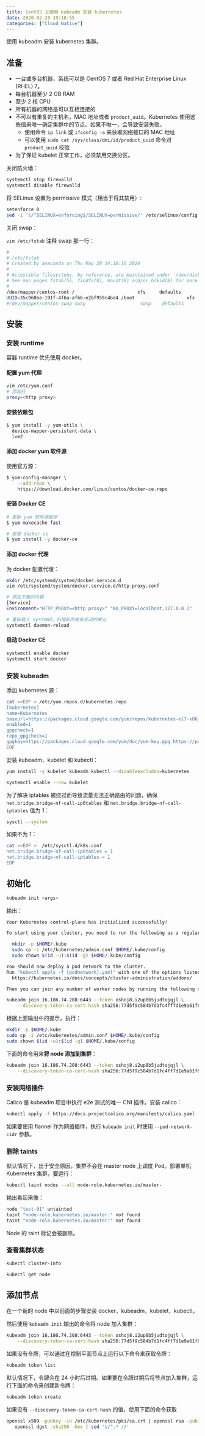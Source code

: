 ```yaml
---
title: CentOS 上使用 kubeadm 安装 kubernetes
date: 2020-02-28 19:18:55
categories: ["Cloud Native"]
---
```


使用 kubeadm 安装 kubernetes 集群。

<!--more-->

## 准备

- 一台或多台机器，系统可以是 CentOS 7 或者 Red Hat Enterprise Linux (RHEL) 7。
- 每台机器至少 2 GB RAM
- 至少 2 核 CPU
- 所有机器的网络是可以互相连接的
- 不可以有重复的主机名，MAC 地址或者 `product_uuid`。Kubernetes 使用这些值来唯一确定集群中的节点。如果不唯一，会导致安装失败。
  - 使用命令 `ip link` 或 `ifconfig -a` 来获取网络接口的 MAC 地址
  - 可以使用 `sudo cat /sys/class/dmi/id/product_uuid` 命令对 `product_uuid` 校验
- 为了保证 kubelet 正常工作，必须禁用交换分区。

关闭防火墙：

```bash
systemctl stop firewalld
systemctl disable firewalld
```

将 SELinux 设置为 permissive 模式（相当于将其禁用）:

```bash
setenforce 0
sed -i 's/^SELINUX=enforcing$/SELINUX=permissive/' /etc/selinux/config
```

关闭 swap：

`vim /etc/fstab` 注释 swap 那一行：

```bash
#
# /etc/fstab
# Created by anaconda on Thu May 28 14:18:10 2020
#
# Accessible filesystems, by reference, are maintained under '/dev/disk'
# See man pages fstab(5), findfs(8), mount(8) and/or blkid(8) for more info
#
/dev/mapper/centos-root /                       xfs     defaults        0 0
UUID=35c960be-191f-4f6a-afb6-e2bf959c4bd4 /boot                   xfs     defaults        0 0
#/dev/mapper/centos-swap swap                    swap    defaults        0 0
```

## 安装

### 安装 runtime

容器 runtime 优先使用 docker。

#### 配置 yum 代理

``` bash
vim /etc/yum.conf
# 添加行
proxy=<http proxy>
```

#### 安装依赖包

``` bash
$ yum install -y yum-utils \
  device-mapper-persistent-data \
  lvm2
```

#### 添加 docker yum 软件源

使用官方源：

``` bash
$ yum-config-manager \
    --add-repo \
    https://download.docker.com/linux/centos/docker-ce.repo
```

#### 安装 Docker CE

``` bash
# 更新 yum 软件源缓存
$ yum makecache fast

# 安装 docker-ce
$ yum install -y docker-ce
```

#### 添加 docker 代理

为 docker 配置代理：

``` bash
mkdir /etc/systemd/system/docker.service.d
vim /etc/systemd/system/docker.service.d/http-proxy.conf

# 添加下面的内容
[Service]
Environment="HTTP_PROXY=<http proxy>" "NO_PROXY=localhost,127.0.0.1"

# 重新载入 systemd，扫描新的或有变动的单元
systemctl daemon-reload
```

#### 启动 Docker CE

``` bash
systemctl enable docker
systemctl start docker
```

### 安装 kubeadm

添加 kubernetes 源：

```bash
cat <<EOF > /etc/yum.repos.d/kubernetes.repo
[kubernetes]
name=Kubernetes
baseurl=https://packages.cloud.google.com/yum/repos/kubernetes-el7-x86_64
enabled=1
gpgcheck=1
repo_gpgcheck=1
gpgkey=https://packages.cloud.google.com/yum/doc/yum-key.gpg https://packages.cloud.google.com/yum/doc/rpm-package-key.gpg
EOF
```

安装 kubeadm、kubelet 和 kubectl：

```bash
yum install -y kubelet kubeadm kubectl --disableexcludes=kubernetes

systemctl enable --now kubelet
```

为了解决 iptables 被绕过而导致流量无法正确路由的问题，确保 `net.bridge.bridge-nf-call-ip6tables` 和 `net.bridge.bridge-nf-call-iptables` 值为 1：

```bash
sysctl --system
```

如果不为 1：

```bash
cat <<EOF >  /etc/sysctl.d/k8s.conf
net.bridge.bridge-nf-call-ip6tables = 1
net.bridge.bridge-nf-call-iptables = 1
EOF
```

## 初始化

```bash
kubeadm init <args>
```

输出：

```bash
Your Kubernetes control-plane has initialized successfully!

To start using your cluster, you need to run the following as a regular user:

  mkdir -p $HOME/.kube
  sudo cp -i /etc/kubernetes/admin.conf $HOME/.kube/config
  sudo chown $(id -u):$(id -g) $HOME/.kube/config

You should now deploy a pod network to the cluster.
Run "kubectl apply -f [podnetwork].yaml" with one of the options listed at:
  https://kubernetes.io/docs/concepts/cluster-administration/addons/

Then you can join any number of worker nodes by running the following on each as root:

kubeadm join 16.186.74.208:6443 --token oshoj8.i2up8b5judtojqjl \
    --discovery-token-ca-cert-hash sha256:77d5f9c584b7d1fc4ff7d1e9a61f8b3d29042f8e3bc729cec834a67cb65354bb
```

根据上面输出中的提示，执行：

```bash
mkdir -p $HOME/.kube
sudo cp -i /etc/kubernetes/admin.conf $HOME/.kube/config
sudo chown $(id -u):$(id -g) $HOME/.kube/config
```

下面的命令用来**将 node 添加到集群**：

```bash
kubeadm join 16.186.74.208:6443 --token oshoj8.i2up8b5judtojqjl \
    --discovery-token-ca-cert-hash sha256:77d5f9c584b7d1fc4ff7d1e9a61f8b3d29042f8e3bc729cec834a67cb65354bb
```

### 安装网络插件

Calico 是 kubeadm 项目中执行 e2e 测试的唯一 CNI 插件。安装 calico：

```bash
kubectl apply -f https://docs.projectcalico.org/manifests/calico.yaml
```

如果要使用 flannel 作为网络插件，执行 `kubeadm init` 时使用 `--pod-network-cidr` 参数。

### 删除 taints

默认情况下，出于安全原因，集群不会在 master node 上调度 Pod。部署单机 Kubernetes 集群，要运行：

```bash
kubectl taint nodes --all node-role.kubernetes.io/master-
```

输出看起来像：

```bash
node "test-01" untainted
taint "node-role.kubernetes.io/master:" not found
taint "node-role.kubernetes.io/master:" not found
```

Node 的 taint 标记会被删除。

### 查看集群状态

```bash
kubectl cluster-info

kubectl get node
```

## 添加节点

在一个新的 node 中以前面的步骤安装 docker，kubeadm，kubelet，kubectl。

然后使用 `kubeadm init` 输出的命令将 node 加入集群：

```bash
kubeadm join 16.186.74.208:6443 --token oshoj8.i2up8b5judtojqjl \
    --discovery-token-ca-cert-hash sha256:77d5f9c584b7d1fc4ff7d1e9a61f8b3d29042f8e3bc729cec834a67cb65354bb
```

如果没有令牌，可以通过在控制平面节点上运行以下命令来获取令牌：

```bash
kubeadm token list
```

默认情况下，令牌会在 24 小时后过期。如果要在令牌过期后将节点加入集群，运行下面的命令来创建新令牌：

```bash
kubeadm token create
```

如果没有 `--discovery-token-ca-cert-hash` 的值，使用下面的命令获取

```bash
openssl x509 -pubkey -in /etc/kubernetes/pki/ca.crt | openssl rsa -pubin -outform der 2>/dev/null | \
   openssl dgst -sha256 -hex | sed 's/^.* //'
```
